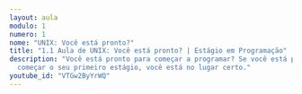 ```yaml
---
layout: aula
modulo: 1
numero: 1
nome: "UNIX: Você está pronto?"
title: "1.1 Aula de UNIX: Você está pronto? | Estágio em Programação"
description: "Você está pronto para começar a programar? Se você está prestes a
  começar o seu primeiro estágio, você está no lugar certo."
youtube_id: "VTGw2ByYrWQ"
---
```

